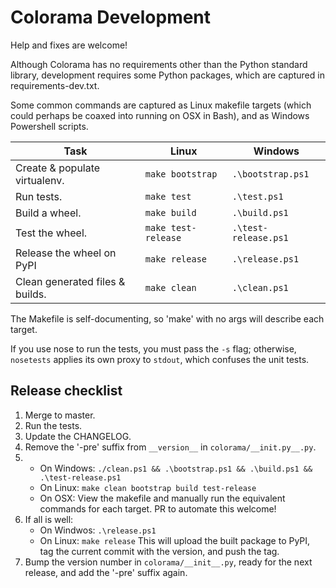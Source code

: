 # Colorama Development

Help and fixes are welcome!

Although Colorama has no requirements other than the Python standard library,
development requires some Python packages, which are captured in
requirements-dev.txt.

Some common commands are captured as Linux makefile targets (which could
perhaps be coaxed into running on OSX in Bash), and as Windows Powershell
scripts.

| Task                            | Linux               | Windows              |
|---------------------------------|---------------------|----------------------|
| Create & populate virtualenv.   | `make bootstrap`    | `.\bootstrap.ps1`    |
| Run tests.                      | `make test`         | `.\test.ps1`         |
| Build a wheel.                  | `make build`        | `.\build.ps1`        |
| Test the wheel.                 | `make test-release` | `.\test-release.ps1` |
| Release the wheel on PyPI       | `make release`      | `.\release.ps1`      |
| Clean generated files & builds. | `make clean`        | `.\clean.ps1`        |

The Makefile is self-documenting, so 'make' with no args will describe each
target.

If you use nose to run the tests, you must pass the ``-s`` flag; otherwise,
``nosetests`` applies its own proxy to ``stdout``, which confuses the unit
tests.

## Release checklist

1. Merge to master.
2. Run the tests.
3. Update the CHANGELOG.
4. Remove the '-pre' suffix from `__version__` in `colorama/__init.py__.py`.
5. * On Windows: `./clean.ps1 && .\bootstrap.ps1 && .\build.ps1 && .\test-release.ps1`
   * On Linux: `make clean bootstrap build test-release`
   * On OSX: View the makefile and manually run the equivalent commands for
     each target. PR to automate this welcome!
6. If all is well:
   * On Windwos: `.\release.ps1`
   * On Linux: `make release`
   This will upload the built package to PyPI, tag the current commit with the
   version, and push the tag.
7. Bump the version number in `colorama/__init__.py`, ready for the next
   release, and add the '-pre' suffix again.

